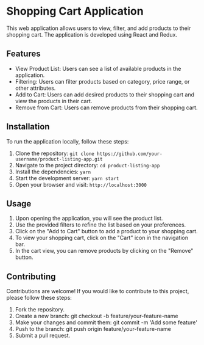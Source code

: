 # Shopping Cart Application

This web application allows users to view, filter, and add products to their shopping cart. The application is developed using React and Redux.

## Features

- View Product List: Users can see a list of available products in the application.
- Filtering: Users can filter products based on category, price range, or other attributes.
- Add to Cart: Users can add desired products to their shopping cart and view the products in their cart.
- Remove from Cart: Users can remove products from their shopping cart.

## Installation

To run the application locally, follow these steps:

1. Clone the repository: `git clone https://github.com/your-username/product-listing-app.git`
2. Navigate to the project directory: `cd product-listing-app`
3. Install the dependencies: `yarn`
4. Start the development server: `yarn start`
5. Open your browser and visit: `http://localhost:3000`

## Usage

1. Upon opening the application, you will see the product list.
2. Use the provided filters to refine the list based on your preferences.
3. Click on the "Add to Cart" button to add a product to your shopping cart.
4. To view your shopping cart, click on the "Cart" icon in the navigation bar.
5. In the cart view, you can remove products by clicking on the "Remove" button.

## Contributing

Contributions are welcome! If you would like to contribute to this project, please follow these steps:

1. Fork the repository.
2. Create a new branch: git checkout -b feature/your-feature-name
3. Make your changes and commit them: git commit -m 'Add some feature'
4. Push to the branch: git push origin feature/your-feature-name
5. Submit a pull request.
